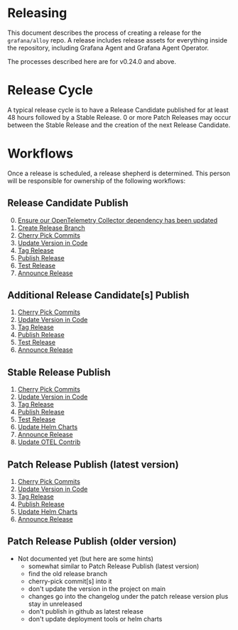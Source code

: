 # Releasing

This document describes the process of creating a release for the
`grafana/alloy` repo. A release includes release assets for everything inside
the repository, including Grafana Agent and Grafana Agent Operator.

The processes described here are for v0.24.0 and above.

# Release Cycle

A typical release cycle is to have a Release Candidate published for at least 48
hours followed by a Stable Release. 0 or more Patch Releases may occur between the Stable Release
and the creation of the next Release Candidate.

# Workflows

Once a release is scheduled, a release shepherd is determined. This person will be
responsible for ownership of the following workflows:

## Release Candidate Publish
0. [Ensure our OpenTelemetry Collector dependency has been updated](./0-ensure-otel-dep-updated.md)
1. [Create Release Branch](./1-create-release-branch.md)
2. [Cherry Pick Commits](./2-cherry-pick-commits.md)
3. [Update Version in Code](./3-update-version-in-code.md)
4. [Tag Release](./4-tag-release.md)
5. [Publish Release](./6-publish-release.md)
6. [Test Release](./7-test-release.md)
7. [Announce Release](./9-announce-release.md)

## Additional Release Candidate[s] Publish
1. [Cherry Pick Commits](./2-cherry-pick-commits.md)
2. [Update Version in Code](./3-update-version-in-code.md)
3. [Tag Release](./4-tag-release.md)
4. [Publish Release](./6-publish-release.md)
5. [Test Release](./7-test-release.md)
6. [Announce Release](./9-announce-release.md)

## Stable Release Publish
1. [Cherry Pick Commits](./2-cherry-pick-commits.md)
2. [Update Version in Code](./3-update-version-in-code.md)
3. [Tag Release](./4-tag-release.md)
4. [Publish Release](./6-publish-release.md)
5. [Test Release](./7-test-release.md)
6. [Update Helm Charts](./8-update-helm-charts.md)
7. [Announce Release](./9-announce-release.md)
8. [Update OTEL Contrib](./10-update-otel.md)

## Patch Release Publish (latest version)
1. [Cherry Pick Commits](./2-cherry-pick-commits.md)
2. [Update Version in Code](./3-update-version-in-code.md)
3. [Tag Release](./4-tag-release.md)
4. [Publish Release](./6-publish-release.md)
5. [Update Helm Charts](./8-update-helm-charts.md)
6. [Announce Release](./9-announce-release.md)

## Patch Release Publish (older version)
- Not documented yet (but here are some hints)
  - somewhat similar to Patch Release Publish (latest version)
  - find the old release branch
  - cherry-pick commit[s] into it
  - don't update the version in the project on main
  - changes go into the changelog under the patch release version plus stay in unreleased
  - don't publish in github as latest release
  - don't update deployment tools or helm charts
